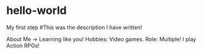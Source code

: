 # hello-world
My first step #This was the description I have written!

About Me -> Learning like you!
Hobbies: Video games.
Role: Multiple! I play Action RPGs!
